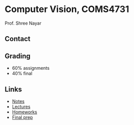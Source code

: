 # Computer Vision, COMS4731
Prof. Shree Nayar

## Contact


## Grading
- 60% assignments
- 40% final

## Links
- [Notes]()
- [Lectures]()
- [Homeworks]()
- [Final prep]()
